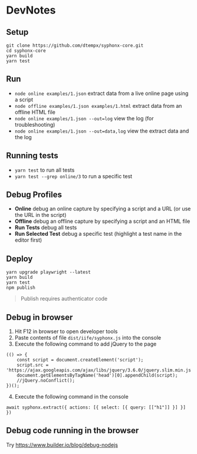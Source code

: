 # DevNotes

## Setup
```
git clone https://github.com/dtempx/syphonx-core.git
cd syphonx-core
yarn build
yarn test
```

## Run
* `node online examples/1.json` extract data from a live online page using a script
* `node offline examples/1.json examples/1.html` extract data from an offline HTML file
* `node online examples/1.json --out=log` view the log (for troubleshooting)
* `node online examples/1.json --out=data,log` view the extract data and the log


## Running tests
* `yarn test` to run all tests
* `yarn test --grep online/3` to run a specific test

## Debug Profiles
* **Online** debug an online capture by specifying a script and a URL (or use the URL in the script)
* **Offline** debug an offline capture by specifying a script and an HTML file
* **Run Tests** debug all tests
* **Run Selected Test** debug a specific test (highlight a test name in the editor first)

## Deploy
```
yarn upgrade playwright --latest
yarn build
yarn test
npm publish
```
> Publish requires authenticator code


## Debug in browser
1. Hit F12 in browser to open developer tools
2. Paste contents of file `dist/iife/syphonx.js` into the console
3. Execute the following command to add jQuery to the page
```
(() => {
    const script = document.createElement('script');
    script.src = 'https://ajax.googleapis.com/ajax/libs/jquery/3.6.0/jquery.slim.min.js';
    document.getElementsByTagName('head')[0].appendChild(script);
    //jQuery.noConflict();
})();
```
4. Execute the following command in the console
```
await syphonx.extract({ actions: [{ select: [{ query: [["h1"]] }] }] })
```

## Debug code running in the browser
Try https://www.builder.io/blog/debug-nodejs
